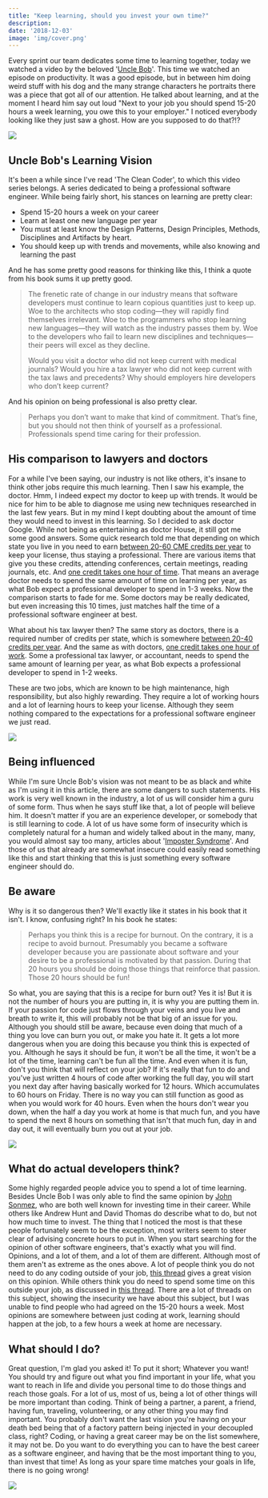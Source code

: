 ```yaml
---
title: "Keep learning, should you invest your own time?"
description: 
date: '2018-12-03'
image: 'img/cover.png'
---
```

Every sprint our team dedicates some time to learning together, today we watched a video by the beloved '[Uncle Bob](https://sites.google.com/site/unclebobconsultingllc/)'. This time we watched an episode on productivity. It was a good episode, but in between him doing weird stuff with his dog and the many strange characters he portraits there was a piece that got all of our attention. He talked about learning, and at the moment I heard him say out loud "Next to your job you should spend 15-20 hours a week learning, you owe this to your employer." I noticed everybody looking like they just saw a ghost. How are you supposed to do that?!?

![](img/01.uncle.bob.v2.jpg)

## Uncle Bob's Learning Vision
It's been a while since I've read 'The Clean Coder', to which this video series belongs. A series dedicated to being a professional software engineer. While being fairly short, his stances on learning are pretty clear:
 - Spend 15-20 hours a week on your career
 - Learn at least one new language per year
 - You must at least know the Design Patterns, Design Principles, Methods, Disciplines and Artifacts by heart.
 - You should keep up with trends and movements, while also knowing and learning the past
 
 And he has some pretty good reasons for thinking like this,  I think a quote from his book sums it up pretty good. 

> The frenetic rate of change in our industry means that software developers must continue to learn copious quantities just to keep up. Woe to the architects who stop coding—they will rapidly find themselves irrelevant. Woe to the programmers who stop learning new languages—they will watch as the industry passes them by. Woe to the developers who fail to learn new disciplines and techniques—their peers will excel as they decline.
> 
> Would you visit a doctor who did not keep current with medical journals? Would you hire a tax lawyer who did not keep current with the tax laws and precedents? Why should employers hire developers who don’t keep current?

And his opinion on being professional is also pretty clear.

> Perhaps you don’t want to make that kind of commitment. That’s fine, but you should not then think of yourself as a professional. Professionals spend time caring for their profession.

## His comparison to lawyers and doctors
For a while I've been saying, our industry is not like others, it's insane to think other jobs require this much learning. Then I saw his example, the doctor. Hmm, I indeed expect my doctor to keep up with trends. It would be nice for him to be able to diagnose me using new techniques researched in the last few years. But in my mind I kept doubting about the amount of time they would need to invest in this learning. So I decided to ask doctor Google. While not being as entertaining as doctor House, it still got me some good answers. Some quick research told me that depending on which state you live in you need to earn [between 20-60 CME credits per year](https://www.boardvitals.com/blog/cme-requirements-by-state/) to keep your license, thus staying a professional. There are various items that give you these credits, attending conferences, certain meetings, reading journals, etc. And [one credit takes one hour of time](https://www.cdc.gov/cecredit/calculating-ce.html). That means an average doctor needs to spend the same amount of time on learning per year, as what Bob expect a professional developer to spend in 1-3 weeks. Now the comparison starts to fade for me. Some doctors may be really dedicated, but even increasing this 10 times, just matches half the time of a professional software engineer at best. 

What about his tax lawyer then? The same story as doctors, there is a required number of credits per state, which is somewhere [between 20-40 credits per year](https://www.westerncpe.com/resources/cpe-requirements/). And the same as with doctors, [one credit takes one hour of work](https://www.cdc.gov/cecredit/calculating-ce.html). Some a professional tax lawyer, or accountant, needs to spend the same amount of learning per year, as what Bob expects a professional developer to spend in 1-2 weeks. 

These are two jobs, which are known to be high maintenance, high responsibility, but also highly rewarding. They require a lot of working hours and a lot of learning hours to keep your license. Although they seem nothing compared to the expectations for a professional software engineer we just read.

![](img/02.learning.jpg)

## Being influenced
While I'm sure Uncle Bob's vision was not meant to be as black and white as I'm using it in this article, there are some dangers to such statements. His work is very well known in the industry, a lot of us will consider him a guru of some form. Thus when he says stuff like that, a lot of people will believe him. It doesn't matter if you are an experience developer, or somebody that is still learning to code. A lot of us have some form of insecurity which is completely natural for a human and widely talked about in the many, many, you would almost say too many, articles about '[Imposter Syndrome](https://dev.to/search?q=Imposter%20Syndrome)'. And those of us that already are somewhat insecure could easily read something like this and start thinking that this is just something every software engineer should do. 

## Be aware
Why is it so dangerous then? We'll exactly like it states in his book that it isn't. I know, confusing right? In his book he states:

> Perhaps you think this is a recipe for burnout. On the contrary, it is a recipe to avoid burnout. Presumably you became a software developer because you are passionate about software and your desire to be a professional is motivated by that passion. During that 20 hours you should be doing those things that reinforce that passion. Those 20 hours should be fun!

So what, you are saying that this is a recipe for burn out? Yes it is! But it is not the number of hours you are putting in, it is why you are putting them in. If your passion for code just flows through your veins and you live and breath to write it, this will probably not be that big of an issue for you. Although you should still be aware, because even doing that much of a thing you love can burn you out, or make you hate it. It gets a lot more dangerous when you are doing this because you think this is expected of you. Although he says it should be fun, it won't be all the time, it won't be a lot of the time, learning can't be fun all the time. And even when it is fun, don't you think that will reflect on your job? If it's really that fun to do and you've just written 4 hours of code after working the full day, you will start you next day after having basically worked for 12 hours. Which accumulates to 60 hours on Friday. There is no way you can still function as good as when you would work for 40 hours. Even when the hours don't wear you down, when the half a day you work at home is that much fun, and you have to spend the next 8 hours on something that isn't that much fun, day in and day out, it will eventually burn you out at your job.

![](img/03.burnout.png)

## What do actual developers think?
Some highly regarded people advice you to spend a lot of time learning. Besides Uncle Bob I was only able to find the same opinion by [John Sonmez](https://simpleprogrammer.com/developer-skills-updated/), who are both well known for investing time in their career. While others like Andrew Hunt and David Thomas do describe what to do, but not how much time to invest. The thing that I noticed the most is that these people fortunately seem to be the exception, most writers seem to steer clear of advising concrete hours to put in. When you start searching for the opinion of other software engineers, that's exactly what you will find. Opinions, and a lot of them, and a lot of them are different. Although most of them aren't as extreme as the ones above. A lot of people think you do not need to do any coding outside of your job, [this thread](https://softwareengineering.stackexchange.com/questions/114819/are-9-to-5-programmers-looked-down-upon) gives a great vision on this opinion. While others think you do need to spend some time on this outside your job, as discussed in [this thread](https://softwareengineering.stackexchange.com/questions/177651/how-do-developers-find-the-time-to-stay-on-top-of-latest-technologies). There are a lot of threads on this subject, showing the insecurity we have about this subject, but I was unable to find people who had agreed on the 15-20 hours a week. Most opinions are somewhere between just coding at work, learning should happen at the job, to a few hours a week at home are necessary.

## What should I do?
Great question, I'm glad you asked it! To put it short; Whatever you want! You should try and figure out what you find important in your life, what you want to reach in life and divide you personal time to do those things and reach those goals. For a lot of us, most of us, being a lot of other things will be more important than coding. Think of being a partner, a parent, a friend, having fun, traveling, volunteering, or any other thing you may find important. You probably don't want the last vision you're having on your death bed being that of a factory pattern being injected in your decoupled class, right? Coding, or having a great career may be on the list somewhere, it may not be. Do you want to do everything you can to have the best career as a software engineer, and having that be the most important thing to you, than invest that time! As long as your spare time matches your goals in life, there is no going wrong!

![](img/04.balance.v2.jpg)

